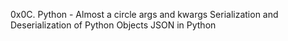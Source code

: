 0x0C. Python - Almost a circle args and kwargs Serialization and Deserialization of Python Objects JSON in Python
